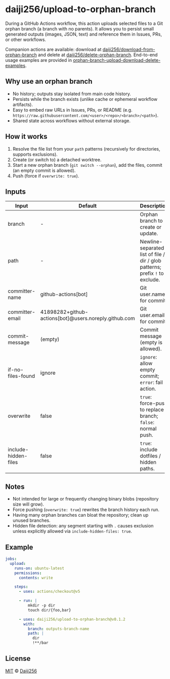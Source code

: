 # daiji256/upload-to-orphan-branch

During a GitHub Actions workflow, this action uploads selected files to a Git orphan branch (a branch with no parents). It allows you to persist small generated outputs (images, JSON, text) and reference them in Issues, PRs, or other workflows.

Companion actions are available: download at [daiji256/download-from-orphan-branch](https://github.com/Daiji256/download-from-orphan-branch) and delete at [daiji256/delete-orphan-branch](https://github.com/Daiji256/delete-orphan-branch). End-to-end usage examples are provided in [orphan-branch-upload-download-delete-examples](https://github.com/Daiji256/orphan-branch-upload-download-delete-examples).

## Why use an orphan branch

- No history; outputs stay isolated from main code history.
- Persists while the branch exists (unlike cache or ephemeral workflow artifacts).
- Easy to embed raw URLs in Issues, PRs, or README (e.g. `https://raw.githubusercontent.com/<user>/<repo>/<branch>/<path>`).
- Shared state across workflows without external storage.

## How it works

1. Resolve the file list from your `path` patterns (recursively for directories, supports exclusions).
2. Create (or switch to) a detached worktree.
3. Start a new orphan branch (`git switch --orphan`), add the files, commit (an empty commit is allowed).
4. Push (force if `overwrite: true`).

## Inputs

| Input                | Default                                               | Description                                                                  |
| -------------------- | ----------------------------------------------------- | ---------------------------------------------------------------------------- |
| branch               | -                                                     | Orphan branch to create or update.                                           |
| path                 | -                                                     | Newline-separated list of file / dir / glob patterns; prefix `!` to exclude. |
| committer-name       | github-actions[bot]                                   | Git user.name for commit.                                                    |
| committer-email      | 41898282+github-actions[bot]@users.noreply.github.com | Git user.email for commit.                                                   |
| commit-message       | (empty)                                               | Commit message (empty is allowed).                                           |
| if-no-files-found    | ignore                                                | `ignore`: allow empty commit; `error`: fail action.                          |
| overwrite            | false                                                 | `true`: force-push to replace branch; `false`: normal push.                  |
| include-hidden-files | false                                                 | `true`: include dotfiles / hidden paths.                                     |

## Notes

- Not intended for large or frequently changing binary blobs (repository size will grow).
- Force pushing (`overwrite: true`) rewrites the branch history each run.
- Having many orphan branches can bloat the repository; clean up unused branches.
- Hidden file detection: any segment starting with `.` causes exclusion unless explicitly allowed via `include-hidden-files: true`.

## Example

```yaml
jobs:
  upload:
    runs-on: ubuntu-latest
    permissions:
      contents: write

    steps:
      - uses: actions/checkout@v5

      - run: |
          mkdir -p dir
          touch dir/{foo,bar}

      - uses: daiji256/upload-to-orphan-branch@v0.1.2
        with:
          branch: outputs-branch-name
          path: |
            dir
            !**/bar
```

## License

[MIT](LICENSE) © [Daiji256](https://github.com/Daiji256)
